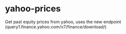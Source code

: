 # yahoo-prices
Get past equity prices from yahoo, uses the new endpoint (query1.finance.yahoo.com/v7/finance/download/)
